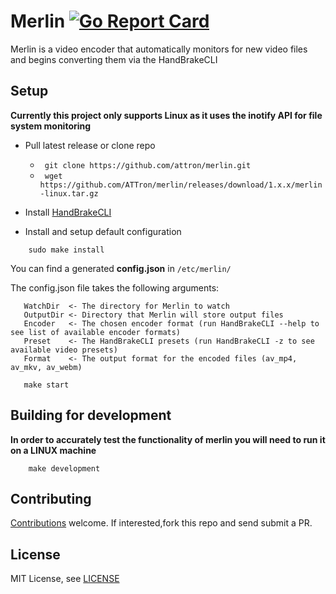 # Merlin [![Go Report Card](https://goreportcard.com/badge/github.com/attron/merlin)](https://goreportcard.com/report/github.com/attron/merlin)
Merlin is a video encoder that automatically monitors for new video files and begins converting them via the HandBrakeCLI

## Setup
**Currently this project only supports Linux as it uses the inotify API for file system monitoring**

* Pull latest release or clone repo
    * ``` git clone https://github.com/attron/merlin.git```  
    * ``` wget https://github.com/ATTron/merlin/releases/download/1.x.x/merlin-linux.tar.gz```

* Install [HandBrakeCLI](https://handbrake.fr/downloads.php)

* Install and setup default configuration
```
    sudo make install
```

You can find a generated **config.json** in ``` /etc/merlin/ ```

The config.json file takes the following arguments:
```
   WatchDir  <- The directory for Merlin to watch
   OutputDir <- Directory that Merlin will store output files
   Encoder   <- The chosen encoder format (run HandBrakeCLI --help to see list of available encoder formats)
   Preset    <- The HandBrakeCLI presets (run HandBrakeCLI -z to see available video presets)
   Format    <- The output format for the encoded files (av_mp4, av_mkv, av_webm)
```

```
   make start 
```

## Building for development
**In order to accurately test the functionality of merlin you will need to run it on a LINUX machine**
```
    make development
```  

## Contributing
[Contributions](https://github.com/attron/merlin/issues?q=is%3Aissue+is%3Aopen) welcome. If interested,fork this repo and send submit a PR.

## License
MIT License, see [LICENSE](https://github.com/attron/merlin/blob/master/LICENSE)